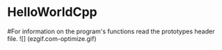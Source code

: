 # HelloWorldCpp

#For information on the program's functions read the prototypes header file.
![] (ezgif.com-optimize.gif)
